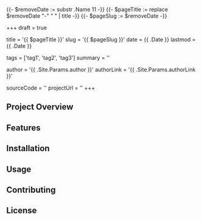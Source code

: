 {{- $removeDate := substr .Name 11 -}}
{{- $pageTitle := replace $removeDate "-" " " | title -}}
{{- $pageSlug := $removeDate -}}

+++
draft = true

title = '{{ $pageTitle }}'
slug = '{{ $pageSlug }}'
date = {{ .Date }}
lastmod = {{ .Date }}

tags = ['tag1', 'tag2', 'tag3']
summary = ''

author = '{{ .Site.Params.author }}'
authorLink = '{{ .Site.Params.authorLink }}'

sourceCode = ''
projectUrl = ''
+++

## Project Overview

<!-- Provide an overview of the project -->

## Features

<!-- List and describe the features of the project -->

## Installation

<!-- Provide instructions on how to install and use the project -->

## Usage

<!-- Provide usage examples and instructions -->

## Contributing

<!-- Explain how others can contribute to the project -->

## License

<!-- Include licensing information -->
